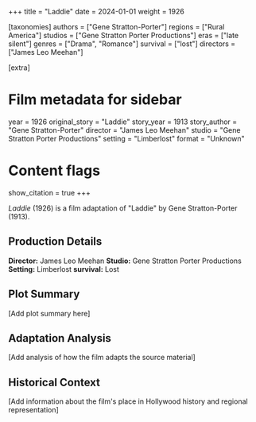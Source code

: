 +++
title = "Laddie"
date = 2024-01-01
weight = 1926

[taxonomies]
authors = ["Gene Stratton-Porter"]
regions = ["Rural America"]
studios = ["Gene Stratton Porter Productions"]
eras = ["late silent"]
genres = ["Drama", "Romance"]
survival = ["lost"]
directors = ["James Leo Meehan"]

[extra]
# Film metadata for sidebar
year = 1926
original_story = "Laddie"
story_year = 1913
story_author = "Gene Stratton-Porter"
director = "James Leo Meehan"
studio = "Gene Stratton Porter Productions"
setting = "Limberlost"
format = "Unknown"

# Content flags
show_citation = true
+++

*Laddie* (1926) is a film adaptation of "Laddie" by Gene Stratton-Porter (1913).

## Production Details

**Director:** James Leo Meehan
**Studio:** Gene Stratton Porter Productions
**Setting:** Limberlost
**survival:** Lost

## Plot Summary

[Add plot summary here]

## Adaptation Analysis

[Add analysis of how the film adapts the source material]

## Historical Context

[Add information about the film's place in Hollywood history and regional representation]
